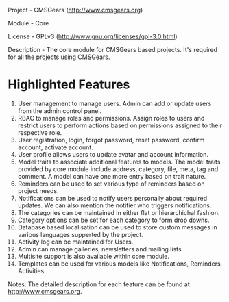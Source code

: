 Project 	- CMSGears (http://www.cmsgears.org)

Module  	- Core

License 	- GPLv3 (http://www.gnu.org/licenses/gpl-3.0.html)

Description - The core module for CMSGears based projects. It's required for all the projects using CMSGears.

Highlighted Features
=========================================
1. User management to manage users. Admin can add or update users from the admin control panel.
2. RBAC to manage roles and permissions. Assign roles to users and restrict users to perform actions based on permissions assigned to their respective role.
3. User registration, login, forgot password, reset password, confirm account, activate account.
4. User profile allows users to update avatar and account information.
5. Model traits to associate additional features to models. The model traits provided by core module include address, category, file, meta, tag and comment. A model can have one more entry based on trait nature.
6. Reminders can be used to set various type of reminders based on project needs.
7. Notifications can be used to notify users personally about required updates. We can also mention the notifier who triggers notifications.
8. The categories can be maintained in either flat or hierarchichal fashion.
9. Category options can be set for each category to form drop downs.
10. Database based localisation can be used to store custom messages in various languages supperted by the project.
11. Activity log can be maintained for Users.
12. Admin can manage galleries, newsletters and mailing lists.
13. Multisite support is also available within core module.
14. Templates can be used for various models like Notifications, Reminders, Activities.

Notes: The detailed description for each feature can be found at http://www.cmsgears.org.